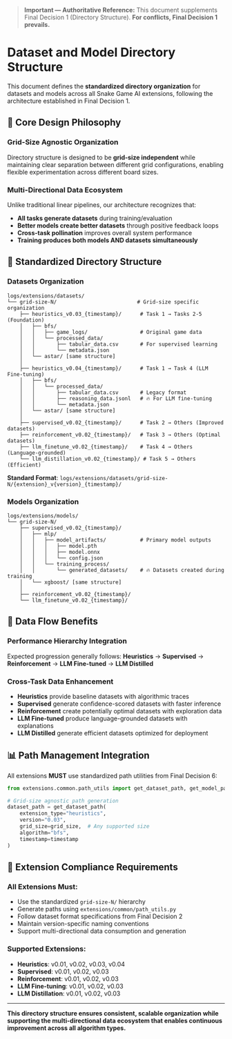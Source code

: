 > **Important — Authoritative Reference:** This document supplements Final Decision 1 (Directory Structure). **For conflicts, Final Decision 1 prevails.**

# Dataset and Model Directory Structure

This document defines the **standardized directory organization** for datasets and models across all Snake Game AI extensions, following the architecture established in Final Decision 1.

## 🎯 **Core Design Philosophy**

### **Grid-Size Agnostic Organization**
Directory structure is designed to be **grid-size independent** while maintaining clear separation between different grid configurations, enabling flexible experimentation across different board sizes.

### **Multi-Directional Data Ecosystem**
Unlike traditional linear pipelines, our architecture recognizes that:
- **All tasks generate datasets** during training/evaluation
- **Better models create better datasets** through positive feedback loops
- **Cross-task pollination** improves overall system performance
- **Training produces both models AND datasets simultaneously**

## 📁 **Standardized Directory Structure**

### **Datasets Organization**
```
logs/extensions/datasets/
└── grid-size-N/                          # Grid-size specific organization
    ├── heuristics_v0.03_{timestamp}/      # Task 1 → Tasks 2-5 (Foundation)
    │   ├── bfs/
    │   │   ├── game_logs/                 # Original game data
    │   │   └── processed_data/
    │   │       ├── tabular_data.csv       # For supervised learning
    │   │       └── metadata.json
    │   └── astar/ [same structure]
    │
    ├── heuristics_v0.04_{timestamp}/      # Task 1 → Task 4 (LLM Fine-tuning)
    │   ├── bfs/
    │   │   └── processed_data/
    │   │       ├── tabular_data.csv       # Legacy format
    │   │       ├── reasoning_data.jsonl   # 🔥 For LLM fine-tuning
    │   │       └── metadata.json
    │   └── astar/ [same structure]
    │
    ├── supervised_v0.02_{timestamp}/      # Task 2 → Others (Improved datasets)
    ├── reinforcement_v0.02_{timestamp}/   # Task 3 → Others (Optimal datasets)
    ├── llm_finetune_v0.02_{timestamp}/    # Task 4 → Others (Language-grounded)
    └── llm_distillation_v0.02_{timestamp}/ # Task 5 → Others (Efficient)
```

**Standard Format**: `logs/extensions/datasets/grid-size-N/{extension}_v{version}_{timestamp}/`

### **Models Organization**
```
logs/extensions/models/
└── grid-size-N/
    ├── supervised_v0.02_{timestamp}/
    │   ├── mlp/
    │   │   ├── model_artifacts/           # Primary model outputs
    │   │   │   ├── model.pth
    │   │   │   ├── model.onnx
    │   │   │   └── config.json
    │   │   └── training_process/
    │   │       └── generated_datasets/    # 🔥 Datasets created during training
    │   └── xgboost/ [same structure]
    │
    ├── reinforcement_v0.02_{timestamp}/
    └── llm_finetune_v0.02_{timestamp}/
```

## 🔄 **Data Flow Benefits**

### **Performance Hierarchy Integration**
Expected progression generally follows: **Heuristics** → **Supervised** → **Reinforcement** → **LLM Fine-tuned** → **LLM Distilled**

### **Cross-Task Data Enhancement**
- **Heuristics** provide baseline datasets with algorithmic traces
- **Supervised** generate confidence-scored datasets with faster inference
- **Reinforcement** create potentially optimal datasets with exploration data
- **LLM Fine-tuned** produce language-grounded datasets with explanations
- **LLM Distilled** generate efficient datasets optimized for deployment

## 📊 **Path Management Integration**

All extensions **MUST** use standardized path utilities from Final Decision 6:

```python
from extensions.common.path_utils import get_dataset_path, get_model_path

# Grid-size agnostic path generation
dataset_path = get_dataset_path(
    extension_type="heuristics", 
    version="0.03",
    grid_size=grid_size,  # Any supported size
    algorithm="bfs",
    timestamp=timestamp
)
```

## 🎯 **Extension Compliance Requirements**

### **All Extensions Must:**
- Use the standardized `grid-size-N/` hierarchy
- Generate paths using `extensions/common/path_utils.py`
- Follow dataset format specifications from Final Decision 2
- Maintain version-specific naming conventions
- Support multi-directional data consumption and generation

### **Supported Extensions:**
- **Heuristics**: v0.01, v0.02, v0.03, v0.04
- **Supervised**: v0.01, v0.02, v0.03
- **Reinforcement**: v0.01, v0.02, v0.03
- **LLM Fine-tuning**: v0.01, v0.02, v0.03
- **LLM Distillation**: v0.01, v0.02, v0.03

---

**This directory structure ensures consistent, scalable organization while supporting the multi-directional data ecosystem that enables continuous improvement across all algorithm types.**

